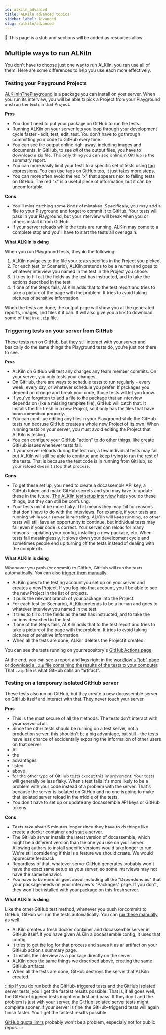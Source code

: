 ```yaml
---
id: alkiln_advanced
title: ALKiln advanced topics
sidebar_label: Advanced
slug: /alkiln/advanced
---
```


🚧 This page is a stub and sections will be added as resources allow.

## Multiple ways to run ALKiln

You don't have to choose just one way to run ALKiln, you can use all of them. Here are some differences to help you use each more effectively.

### Testing your Playground Projects

[ALKilnInThePlayground](https://github.com/SuffolkLITLab/docassemble-ALKilnInThePlayground) is a package you can install on your server. When you run its interview, you will be able to pick a Project from your Playground and run the tests in that Project.

**Pros**

- You don't need to put your package on GitHub to run the tests.
- Running ALKiln on your server lets you loop through your development cycle faster - edit, test, edit, test. You don't have to go through committing your code to GitHub every time.
- You can see the output online right away, including images and documents. In GitHub, to see _all_ of the output files, you have to download a zip file. The only thing you can see online in GitHub is the summary report.
- You can more easily limit your tests to a specific set of tests using [tag expressions](https://www.cuketest.com/en/cucumber/tag-expressions). You can use tags on GitHub too, it just takes more steps.
- You can more often avoid the red "x" that appears next to failing tests on GitHub. The red "x" is a useful piece of information, but it can be uncomfortable.

**Cons**

- You'll miss catching some kinds of mistakes. Specifically, you may add a file to your Playground and forget to commit it to GitHub. Your tests will pass in your Playground, but your interview will break when you or others install it from GitHub.
- If your server reloads while the tests are running, ALKiln may come to a complete stop and you'll have to start the tests all over again.

**What ALKiln is doing**

When you run Playground tests, they do the following:

1. ALKiln navigates to the file your tests specifies in the Project you picked.
1. For each test (or Scenario), ALKiln pretends to be a human and goes to whatever interview you named in the test in the Project you chose.
1. It tries to fill out the fields as the test has instructed, and to take the actions described in the test.
1. If one of the Steps fails, ALKiln adds that to the test report and tries to take a picture of the page with the problem. It tries to avoid taking pictures of sensitive information.

When the tests are done, the output page will show you all the generated reports, images, and files if it can. It will also give you a link to download some of that in a `.zip` file.


### Triggering tests on your server from GitHub

These tests run on GitHub, but they still interact with your server and basically do the same things the Playground tests do, you're just not there to see.

**Pros**

- ALKiln on GitHub will test any changes any team member commits. On your server, you only tests your changes.
- On GitHub, there are ways to schedule tests to run regularly - every week, every day, or whatever schedule you prefer. If packages you depend on change and break your code, those tests will let you know.
- If you've forgotten to add a file to the package that an interview depends on (like a missing template file), GitHub will catch that. It installs the file fresh in a new Project, so it only has the files that have been committed properly.
- You can continue editing any files in your Playground while the GitHub tests run because GitHub creates a whole new Project of its own. When running tests on your server, you must avoid editing the Project that ALKiln is testing.
- You can configure your GitHub "action" to do other things, like create GitHub issues whenever tests fail.
- If your server reloads during the test run, a few individual tests may fail, but ALKiln will still be able to continue and keep trying to run the rest of the tests. That is because the test code is in running from GitHub, so your reload doesn't stop that process.

**Cons**

- To get these set up, you need to create a docassemble API key, a GitHub token, and make GitHub secrets and you may have to update these in the future. [The ALKiln test setup interview](https://apps-dev.suffolklitlab.org/start/test-setup) helps you do these things, but they can still be confusing.
- Your tests might be more flaky. That means they may fail for reasons that don't have to do with the interviews. For example, if your tests are running while your server is reloading, ALKiln will keep running, so other tests will still have an opportunity to continue, but individual tests may fail even if your code is correct. Your server can reload for many reasons - updating your config, installing a new package, etc. When tests fail meaninglessly, it slows down your development cycle and sometimes people end up turning off the tests instead of dealing with the complexity.

**What ALKiln is doing**

Whenever you push (or commit) to GitHub, GitHub will run the tests automatically. You can also [trigger them manually](https://docs.github.com/en/actions/using-workflows/manually-running-a-workflow).

- ALKiln goes to the testing account you set up on your server and creates a new Project. If you log into that account, you'll be able to see the new Project in the list of projects.
- It pulls the relevant branch of your package into the Project.
- For each test (or Scenario), ALKiln pretends to be a human and goes to whatever interview you named in the test.
- It tries to fill out the fields as the test has instructed, and to take the actions described in the test.
- If one of the Steps fails, ALKiln adds that to the test report and tries to take a picture of the page with the problem. It tries to avoid taking pictures of sensitive information.
- When all the tests are done, ALKiln deletes the Project it created.

You can see the tests running on your repository's [GitHub Actions page](https://docs.github.com/en/actions/learn-github-actions/understanding-github-actions#viewing-the-workflows-activity).

At the end, you can see a report and logs right in the [workflow's "job" page](https://docs.github.com/en/actions/monitoring-and-troubleshooting-workflows/using-workflow-run-logs) or [download a `.zip` file containing the results of the tests to your computer](https://docs.github.com/en/actions/managing-workflow-runs/downloading-workflow-artifacts). That `.zip` file is what GitHub calls an "artifact".


### Testing on a temporary isolated GitHub server

These tests also run on GitHub, but they create a new docassemble server on GitHub itself and interact with that. They never touch your server.

**Pros**

- This is the most secure of all the methods. The tests don't interact with your server at all.
- Since the other tests should be running on a test server, not a production server, this shouldn't be a big advantage, but still - the tests have less chance of accidentally exposing the information of other users on that server.
- All
- the
- advantages
- listed
- above
- for the other type of GitHub tests except this improvement: Your tests will generally be less flaky. When a test fails it's more likely to be a problem with your code instead of a problem with the server. That's because the server is isolated on GitHub and no one is going to make that isolated server reload in the middle of the tests.
- You don't have to set up or update any docassemble API keys or GitHub tokens.

**Cons**

- Tests take about 5 minutes longer since they have to do things like create a docker container and start a server.
- The GitHub server installs the latest version of docassemble, which might be a different version than the one you use on your server. Allowing authors to install specific versions would take longer to run. We're still considering if this is a feature we should create. We would appreciate feedback.
- Regardless of that, whatever server GitHub generates probably won't have the exact same setup as your server, so some interviews may not have the same behavior.
- You have to be more diligent about including all the "Dependencies" that your package needs on your interview's "Packages" page. If you don't, they won't be installed with your package on this fresh server.

**What ALKiln is doing**

Like the other GitHub test method, whenever you push (or commit) to GitHub, GitHub will run the tests automatically. You can [run these manually](https://docs.github.com/en/actions/using-workflows/manually-running-a-workflow) as well.

- ALKiln creates a fresh docker container and docassemble server in GitHub itself. If you have given ALKiln a docassemble config, it uses that config.
- It tries to get the log for that process and saves it as an artifact on your GitHub action's summary page.
- It installs the interview as a package directly on the server.
- ALKiln does the same things we described above, creating the same GitHub artifacts.
- When all the tests are done, GitHub destroys the server that ALKiln created.

:::tip
If you do run both the GitHub-triggered tests and the GitHub isolated server tests, you'll get the fastest results possible. That is, if all goes well, the GitHub-triggered tests might end first and pass. If they don't and the problem is just with your server, the GitHub isolated server tests might complete sooner. If your server is fine, the GitHub-triggered tests will again finish faster. You'll get the fastest results possible.

[GitHub quota limits](https://docs.github.com/en/actions/learn-github-actions/usage-limits-billing-and-administration) probably won't be a problem, especially not for public repos.
:::
